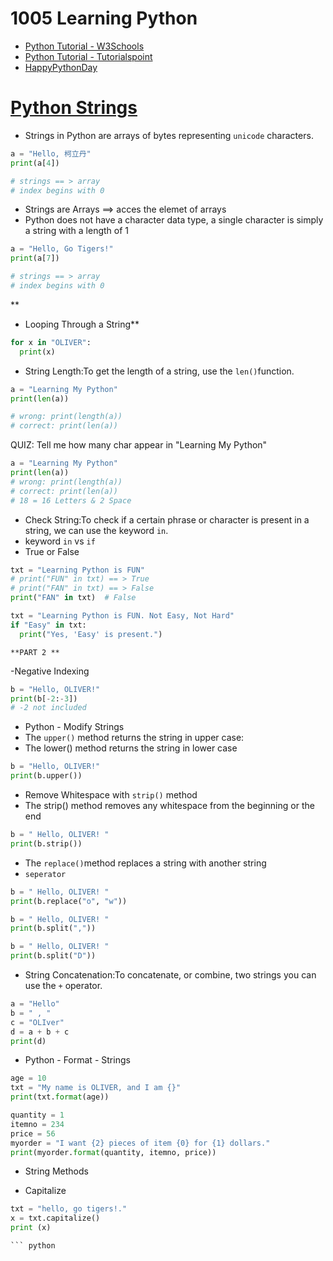 # 1005 Learning Python
- [Python Tutorial - W3Schools](https://www.w3schools.com/python/)
- [Python Tutorial - Tutorialspoint](https://www.tutorialspoint.com/python/index.htm)
- [HappyPythonDay](https://github.com/MyFirstSecurity2020/HappyPythonDay)

# [Python Strings](https://www.w3schools.com/python/python_strings.asp)

- Strings in Python are arrays of bytes representing `unicode` characters.
``` python
a = "Hello, 柯立丹"
print(a[4])

# strings == > array
# index begins with 0
```

- Strings are Arrays ==> acces the elemet of arrays
- Python does not have a character data type, a single character is simply a string with a length of 1

``` python
a = "Hello, Go Tigers!"
print(a[7])

# strings == > array
# index begins with 0
```
**
- Looping Through a String**

``` python
for x in "OLIVER":
  print(x)
```
- String Length:To get the length of a string, use the `len()`function.
``` python
a = "Learning My Python"
print(len(a))

# wrong: print(length(a))
# correct: print(len(a))
```

QUIZ: Tell me how many char appear in "Learning My Python"

``` python
a = "Learning My Python"
print(len(a))
# wrong: print(length(a))
# correct: print(len(a))
# 18 = 16 Letters & 2 Space
```
- Check String:To check if a certain phrase or character is present in a string, we can use the keyword `in`.
- keyword `in` vs `if`
- True or False
``` python
txt = "Learning Python is FUN"
# print("FUN" in txt) == > True
# print("FAN" in txt) == > False
print("FAN" in txt)  # False
```

``` python
txt = "Learning Python is FUN. Not Easy, Not Hard"
if "Easy" in txt:
  print("Yes, 'Easy' is present.")
```
```
**PART 2 **
```
-Negative Indexing
``` python
b = "Hello, OLIVER!"
print(b[-2:-3])
# -2 not included
```
- Python - Modify Strings
- The `upper()` method returns the string in upper case:
- The lower() method returns the string in lower case
``` python
b = "Hello, OLIVER!"
print(b.upper())
```
- Remove Whitespace with `strip()` method
- The strip() method removes any whitespace from the beginning or the end
``` python
b = " Hello, OLIVER! "
print(b.strip())
```
- The `replace()`method replaces a string with another string
- `seperator`
``` python
b = " Hello, OLIVER! "
print(b.replace("o", "w"))
```

```python
b = " Hello, OLIVER! "
print(b.split(","))
```

```python
b = " Hello, OLIVER! "
print(b.split("D"))
```

- String Concatenation:To concatenate, or combine, two strings you can use the `+` operator.
```python
a = "Hello"
b = " , "
c = "OLIver"
d = a + b + c
print(d)
```

- Python - Format - Strings
```python
age = 10
txt = "My name is OLIVER, and I am {}"
print(txt.format(age))
```


```python
quantity = 1
itemno = 234
price = 56
myorder = "I want {2} pieces of item {0} for {1} dollars."
print(myorder.format(quantity, itemno, price))
```


- String Methods

- Capitalize
```python
txt = "hello, go tigers!."
x = txt.capitalize()
print (x)

``` python

```

``` python

```

``` python

```

``` python

```
